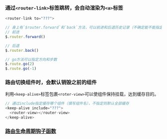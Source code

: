### 通过`<router-link>`标签跳转，会自动渲染为`<a>`标签
```js
<router-link to="???">

// 身上有`$router.forward`和`back`方法，可以前进和后退历史记录（不确定能不能指定步数）
// 前进
$.router.forward()

// 后退
$.router.back()

// go方法可以指定方向和步数
$.route.go(2)
$.route.go(-1)
```

### 路由切换组件时，会默认销毁之前的组件
利用`<keep-alive>`标签包裹`<roter-view>`可以使组件保持挂载，达到缓存目的。
```js
// 通过include指定缓存哪个组件（填写组件名），不指定则默认全部缓存
<keep-alive include="???">
  <router-view></router-view>
</keep-alive>

```
### [路由生命周期钩子函数](https://github.com/Octopustraveler/Vue-Memo-Related/blob/main/Vue%E8%B7%AF%E7%94%B1%E7%9A%84%E7%94%9F%E5%91%BD%E5%91%A8%E6%9C%9F%E9%92%A9%E5%AD%90.md)
